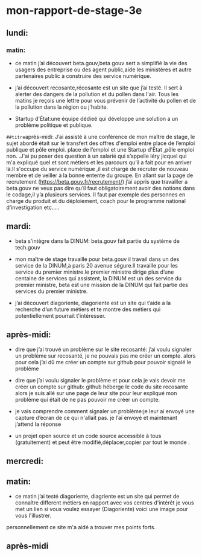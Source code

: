 # mon-rapport-de-stage-3e

## lundi:
### matin:
* ce matin j’ai découvert beta.gouv,beta gouv sert a simplifié la vie des usagers des entreprise ou des agent public,aide les ministères et autre partenaires public à construire des service numérique.
 * j’ai découvert recosante,récosante est un site que j’ai testé. Il sert à alerter des dangers de la pollution et du pollen dans l'air. Tous les matins je reçois une lettre pour vous prévenir de l’activité du pollen et de la pollution dans la région ou j'habite. 
  
* Startup d'État:une équipe dédieé qui développe une solution a un problème politique et publique.

`##titre`après-midi: J’ai assisté à une conférence de mon maître de stage, le sujet abordé était sur le transfert des offres d'emploi  entre place de l’emploi publique et pôle emploi. place de l’emploi et une Startup d'État ,pôle emploi non.
.J'ai pu poser des question à un salarié qui s’appelle léry jicquel qui m'a expliqué quel et sont métiers et les parcours qu’il a fait pour en arriver là.Il s'occupe du service numérique ,il est chargé de recruter de nouveau membre et de veiller à la bonne entente du groupe.
En allant sur la page de recrutement (https://beta.gouv.fr/recrutement/) j’ai appris que travailler a beta.gouv ne veux pas dire qu’il faut obligatoirement avoir des notions dans le codage,il y’a plusieurs services.
Il faut par exemple des personnes en charge du produit et du déploiement, coach pour le programme national d’investigation etc…..  



## mardi:
* beta s'intègre dans la DINUM: beta.gouv fait partie du système de tech.gouv

* mon maître de stage travaille pour beta.gouv il travail dans un des service de la DINUM,à paris 20 avenue ségure.Il travaille pour les service du premier ministre.le premier ministre dirige plus d’une centaine de services qui assistent, la DINUM est un des service du premier ministre,
 beta est une mission de la DINUM qui fait partie des services du premier ministre.

* j’ai découvert diagoriente, diagoriente est un site qui  t’aide a la recherche d’un future métiers et te montre des métiers qui potentiellement pourrait t'intéresser. 


## après-midi:
* dire que j’ai trouvé un problème sur le site recosanté: j’ai voulu signaler un problème sur recosanté, je ne pouvais pas me créer un compte. alors pour cela j’ai dû me créer un compte sur github pour pouvoir signalé le problème

* dire que j’ai voulu signaler le problème et pour cela je vais devoir me créer un compte sur github:  github  héberge le code du site recosante alors je suis allé sur une page de leur site  pour leur expliqué mon problème qui était de ne pas pouvoir me créer un compte.

 * je vais comprendre comment signaler un problème:je leur ai envoyé une capture d’écran de ce qui n'allait pas.
je l’ai envoyé et maintenant j’attend la réponse 
 
* un projet open source et un code source accessible à tous (gratuitement) et peut être modifié,déplacer,copier par tout le monde .






## mercredi:

## matin:
* ce matin j’ai testé diagoriente, diagriente est un site qui permet de connaître different métiers en rapport avec vos centres d'intérêt je vous met un lien si vous voulez essayer (Diagoriente) voici une image pour vous l'illustrer.  

personnellement ce site m'a aidé a trouver mes points forts.
 

## après-midi


